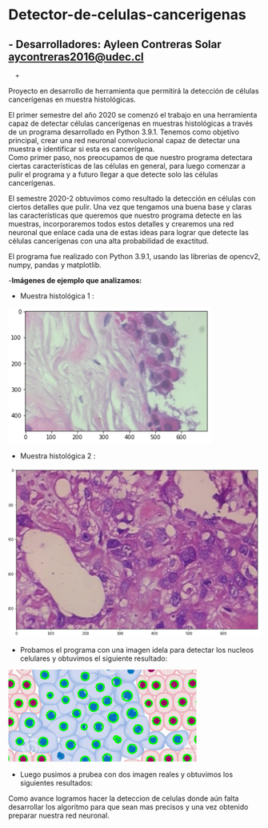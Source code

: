 # Detector-de-celulas-cancerigenas
## - Desarrolladores: Ayleen Contreras Solar <aycontreras2016@udec.cl>
      +
Proyecto en desarrollo de herramienta que permitirá la detección de células cancerígenas en muestra histológicas.


El primer semestre del año 2020 se comenzó el trabajo en una herramienta capaz de detectar células cancerígenas en muestras histológicas a través de un programa desarrollado en Python 3.9.1.
Tenemos como objetivo principal, crear una red neuronal convolucional capaz de detectar una muestra e identificar si esta es cancerígena.  
Como primer paso, nos preocupamos de que nuestro programa detectara ciertas características de las células en general, para luego comenzar a pulir el programa y a futuro llegar a que detecte solo las células cancerígenas. 

El semestre 2020-2 obtuvimos como resultado la detección en células con ciertos detalles que pulir. Una vez que tengamos una buena base y claras las características que queremos que nuestro programa detecte en las muestras, incorporaremos todos estos detalles y crearemos una red neuronal que enlace cada una de estas ideas para lograr que detecte las células cancerígenas con una alta probabilidad de exactitud.


El programa  fue realizado con Python 3.9.1, usando las librerias de opencv2, numpy, pandas y matplotlib.

-**Imágenes de ejemplo que analizamos:**


- Muestra histológica 1 :


![](img_/Ejemplo1.PNG)


- Muestra histológica 2 :


![](img_/Ejemplo2.PNG)


- Probamos el programa con una imagen idela para detectar los nucleos celulares y obtuvimos el siguiente resultado:

![](img_/Ejemploideal.PNG)

- Luego pusimos a prubea con  dos imagen reales y obtuvimos los siguientes resultados:

[](img_/Ejemplodetec2.PNG)

[](img_/Ejemplodetec.PNG)

Como avance logramos hacer la deteccion de celulas donde aún falta desarrollar los algoritmo para que sean mas precisos y una vez obtenido preparar nuestra red neuronal.

